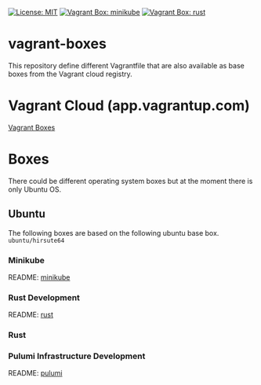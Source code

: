 [![License: MIT](https://img.shields.io/badge/License-MIT-yellow.svg)](https://opensource.org/licenses/MIT)
[![Vagrant Box: minikube](https://img.shields.io/badge/Vagrant%20Box-minikube-blue.svg)](https://app.vagrantup.com/fr123k/boxes/ubuntu21-minikube)
[![Vagrant Box: rust](https://img.shields.io/badge/Vagrant%20Box-rust-blue.svg)](https://app.vagrantup.com/fr123k/boxes/ubuntu21-rust)
# vagrant-boxes

This repository define different Vagrantfile that are also available as base boxes from the Vagrant cloud registry.

# Vagrant Cloud (app.vagrantup.com)

[Vagrant Boxes](https://app.vagrantup.com/fr123k)

# Boxes

There could be different operating system boxes but at the moment there is only Ubuntu OS.

## Ubuntu

The following boxes are based on the following ubuntu base box. `ubuntu/hirsute64`

### Minikube

README: [minikube](./ubuntu/minikube/README.md)

### Rust Development

README: [rust](./ubuntu/rust/README.md)

### Rust

### Pulumi Infrastructure Development

README: [pulumi](./ubuntu/pulumi/README.md)
